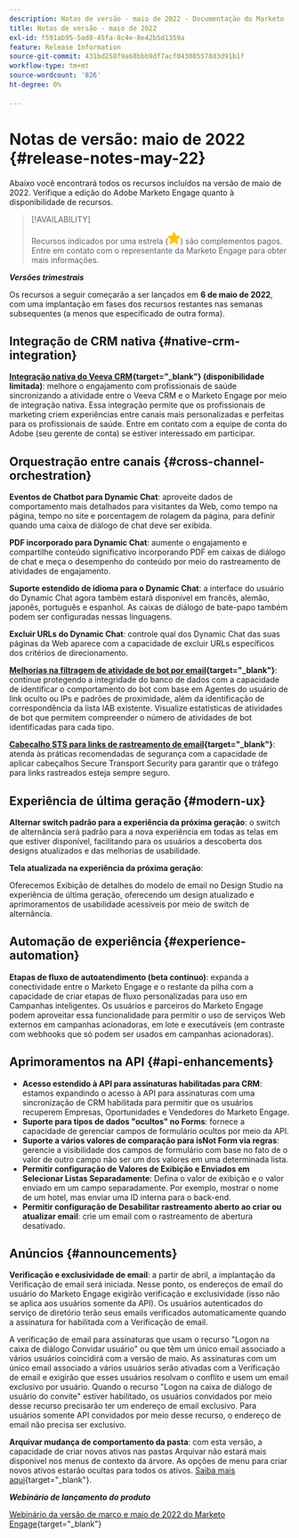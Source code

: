 ```yaml
---
description: Notas de versão - maio de 2022 - Documentação do Marketo - Documentação do produto
title: Notas de versão - maio de 2022
exl-id: f591ab95-5ad8-45fa-8c4e-8e42b5d1359a
feature: Release Information
source-git-commit: 431bd258f9a68bbb9df7acf043085578d3d91b1f
workflow-type: tm+mt
source-wordcount: '826'
ht-degree: 0%

---
```


# Notas de versão: maio de 2022 {#release-notes-may-22}

Abaixo você encontrará todos os recursos incluídos na versão de maio de 2022. Verifique a edição do Adobe Marketo Engage quanto à disponibilidade de recursos.

>[!AVAILABILITY]
>
>Recursos indicados por uma estrela (![estrela](assets/yellow-star.png)) são complementos pagos. Entre em contato com o representante da Marketo Engage para obter mais informações.

**_Versões trimestrais_**

Os recursos a seguir começarão a ser lançados em **6 de maio de 2022**, com uma implantação em fases dos recursos restantes nas semanas subsequentes (a menos que especificado de outra forma).

## Integração de CRM nativa {#native-crm-integration}

**[Integração nativa do Veeva CRM](/help/marketo/product-docs/crm-sync/veeva-crm-sync/understanding-the-veeva-crm-sync.md){target="_blank"} (disponibilidade limitada)**: melhore o engajamento com profissionais de saúde sincronizando a atividade entre o Veeva CRM e o Marketo Engage por meio de integração nativa. Essa integração permite que os profissionais de marketing criem experiências entre canais mais personalizadas e perfeitas para os profissionais de saúde. Entre em contato com a equipe de conta do Adobe (seu gerente de conta) se estiver interessado em participar.

## Orquestração entre canais {#cross-channel-orchestration}

**Eventos de Chatbot para Dynamic Chat**: aproveite dados de comportamento mais detalhados para visitantes da Web, como tempo na página, tempo no site e porcentagem de rolagem da página, para definir quando uma caixa de diálogo de chat deve ser exibida.

**PDF incorporado para Dynamic Chat**: aumente o engajamento e compartilhe conteúdo significativo incorporando PDF em caixas de diálogo de chat e meça o desempenho do conteúdo por meio do rastreamento de atividades de engajamento.

**Suporte estendido de idioma para o Dynamic Chat**: a interface do usuário do Dynamic Chat agora também estará disponível em francês, alemão, japonês, português e espanhol. As caixas de diálogo de bate-papo também podem ser configuradas nessas linguagens.

**Excluir URLs do Dynamic Chat**: controle qual dos Dynamic Chat das suas páginas da Web aparece com a capacidade de excluir URLs específicos dos critérios de direcionamento.

**[Melhorias na filtragem de atividade de bot por email](/help/marketo/product-docs/administration/email-setup/filtering-email-bot-activity.md){target="_blank"}**: continue protegendo a integridade do banco de dados com a capacidade de identificar o comportamento do bot com base em Agentes do usuário de link oculto ou IPs e padrões de proximidade, além da identificação de correspondência da lista IAB existente. Visualize estatísticas de atividades de bot que permitem compreender o número de atividades de bot identificadas para cada tipo.

**[Cabeçalho STS para links de rastreamento de email](/help/marketo/product-docs/administration/settings/email-tracking-link-headers.md){target="_blank"}**: atenda às práticas recomendadas de segurança com a capacidade de aplicar cabeçalhos Secure Transport Security para garantir que o tráfego para links rastreados esteja sempre seguro.

## Experiência de última geração {#modern-ux}

**Alternar switch padrão para a experiência da próxima geração**: o switch de alternância será padrão para a nova experiência em todas as telas em que estiver disponível, facilitando para os usuários a descoberta dos designs atualizados e das melhorias de usabilidade.

**Tela atualizada na experiência da próxima geração**:

Oferecemos Exibição de detalhes do modelo de email no Design Studio na experiência de última geração, oferecendo um design atualizado e aprimoramentos de usabilidade acessíveis por meio de switch de alternância.

## Automação de experiência {#experience-automation}

**Etapas de fluxo de autoatendimento (beta contínuo)**: expanda a conectividade entre o Marketo Engage e o restante da pilha com a capacidade de criar etapas de fluxo personalizadas para uso em Campanhas inteligentes. Os usuários e parceiros do Marketo Engage podem aproveitar essa funcionalidade para permitir o uso de serviços Web externos em campanhas acionadoras, em lote e executáveis (em contraste com webhooks que só podem ser usados em campanhas acionadoras).

## Aprimoramentos na API {#api-enhancements}

* **Acesso estendido à API para assinaturas habilitadas para CRM**: estamos expandindo o acesso à API para assinaturas com uma sincronização de CRM habilitada para permitir que os usuários recuperem Empresas, Oportunidades e Vendedores do Marketo Engage.
* **Suporte para tipos de dados &quot;ocultos&quot; no Forms**: fornece a capacidade de gerenciar campos de formulário ocultos por meio da API.
* **Suporte a vários valores de comparação para isNot Form via regras**: gerencie a visibilidade dos campos de formulário com base no fato de o valor de outro campo não ser um dos valores em uma determinada lista.
* **Permitir configuração de Valores de Exibição e Enviados em Selecionar Listas Separadamente**: Defina o valor de exibição e o valor enviado em um campo separadamente. Por exemplo, mostrar o nome de um hotel, mas enviar uma ID interna para o back-end.
* **Permitir configuração de Desabilitar rastreamento aberto ao criar ou atualizar email**: crie um email com o rastreamento de abertura desativado.

## Anúncios {#announcements}

**Verificação e exclusividade de email**: a partir de abril, a implantação da Verificação de email será iniciada. Nesse ponto, os endereços de email do usuário do Marketo Engage exigirão verificação e exclusividade (isso não se aplica aos usuários somente da API). Os usuários autenticados do serviço de diretório terão seus emails verificados automaticamente quando a assinatura for habilitada com a Verificação de email.

A verificação de email para assinaturas que usam o recurso &quot;Logon na caixa de diálogo Convidar usuário&quot; ou que têm um único email associado a vários usuários coincidirá com a versão de maio. As assinaturas com um único email associado a vários usuários serão ativadas com a Verificação de email e exigirão que esses usuários resolvam o conflito e usem um email exclusivo por usuário. Quando o recurso &quot;Logon na caixa de diálogo de usuário do convite&quot; estiver habilitado, os usuários convidados por meio desse recurso precisarão ter um endereço de email exclusivo. Para usuários somente API convidados por meio desse recurso, o endereço de email não precisa ser exclusivo.

**Arquivar mudança de comportamento da pasta**: com esta versão, a capacidade de criar novos ativos nas pastas Arquivar não estará mais disponível nos menus de contexto da árvore. As opções de menu para criar novos ativos estarão ocultas para todos os ativos. [Saiba mais aqui](https://nation.marketo.com/t5/product-discussions/archive-folder-change-in-may-2022-release/m-p/324369#M183235){target="_blank"}.

**_Webinário de lançamento do produto_**

[Webinário da versão de março e maio de 2022 do Marketo Engage](https://engage.marketo.com/2022_March_May_Release_Webinar_DemandPage.html){target="_blank"}
